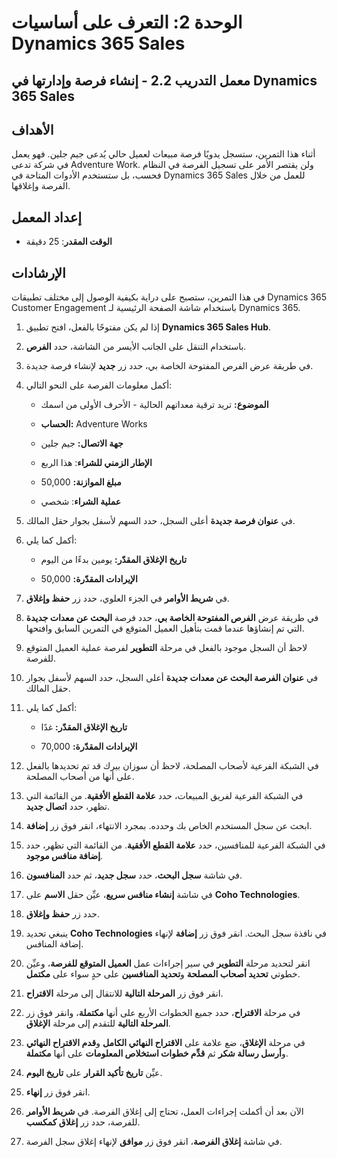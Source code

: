 ﻿---
lab:
    title: 'المعمل 2.2: إنشاء فرصة وإدارتها في Dynamics 365 Sales'
    module: 'الوحدة 2: التعرف على أساسيات Dynamics 365 Sales'
---

الوحدة 2: التعرف على أساسيات Dynamics 365 Sales
========================

## معمل التدريب 2.2 - إنشاء فرصة وإدارتها في Dynamics 365 Sales 

## الأهداف

أثناء هذا التمرين، ستسجل يدويًا فرصة مبيعات لعميل حالي يُدعى جيم جلين. فهو يعمل في شركة تدعى Adventure Work. ولن يقتصر الأمر على تسجيل الفرصة في النظام فحسب، بل ستستخدم الأدوات المتاحة في Dynamics 365 Sales للعمل من خلال الفرصة وإغلاقها.


## إعداد المعمل

  - **الوقت المقدر**: 25 دقيقة

## الإرشادات

في هذا التمرين، ستصبح على دراية بكيفية الوصول إلى مختلف تطبيقات Dynamics 365 Customer Engagement باستخدام شاشة الصفحة الرئيسية لـ Dynamics 365. 

1. إذا لم يكن مفتوحًا بالفعل، افتح تطبيق **Dynamics 365 Sales Hub**. 

2. باستخدام التنقل على الجانب الأيسر من الشاشة، حدد **الفرص**. 

3. في طريقة عرض الفرص المفتوحة الخاصة بي، حدد زر **جديد** لإنشاء فرصة جديدة.

4. أكمل معلومات الفرصة على النحو التالي:

	- **الموضوع:** تريد ترقية معداتهم الحالية - الأحرف الأولى من اسمك

	- **الحساب:** Adventure Works

	- **جهة الاتصال:** جيم جلين

	- **الإطار الزمني للشراء**: هذا الربع

	- **مبلغ الموازنة:** 50,000

	- **عملية الشراء**: شخصي

5. في **عنوان فرصة جديدة** أعلى السجل، حدد السهم لأسفل بجوار حقل المالك. 

6. أكمل كما يلي:

	- **تاريخ الإغلاق المقدّر:** يومين بدءًا من اليوم

	- **الإيرادات المقدّرة:** 50,000

7. في **شريط الأوامر** في الجزء العلوي، حدد زر **حفظ وإغلاق**. 

8. في طريقة عرض **الفرص المفتوحة الخاصة بي**، حدد فرصة **البحث عن معدات جديدة** التي تم إنشاؤها عندما قمت بتأهيل العميل المتوقع في التمرين السابق وافتحها. 

9. لاحظ أن السجل موجود بالفعل في مرحلة **التطوير** لفرصة عملية العميل المتوقع للفرصة. 

10. في **عنوان الفرصة البحث عن معدات جديدة** أعلى السجل، حدد السهم لأسفل بجوار حقل المالك. 

11. أكمل كما يلي:

	- **تاريخ الإغلاق المقدّر:** غدًا

	- **الإيرادات المقدّرة:** 70,000

12. في الشبكة الفرعية لأصحاب المصلحة، لاحظ أن سوزان بيرك قد تم تحديدها بالفعل على أنها من أصحاب المصلحة. 

13. في الشبكة الفرعية لفريق المبيعات، حدد **علامة القطع الأفقية**. من القائمة التي تظهر، حدد **اتصال جديد**. 

14. ابحث عن سجل المستخدم الخاص بك وحدده. بمجرد الانتهاء، انقر فوق زر **إضافة**. 

15. في الشبكة الفرعية للمنافسين، حدد **علامة القطع الأفقية**. من القائمة التي تظهر، حدد **إضافة منافس موجود**. 

16. في شاشة **سجل البحث**، حدد **سجل جديد**، ثم حدد **المنافسون**.

17. في شاشة **إنشاء منافس سريع**، عيِّن حقل **الاسم** على **Coho Technologies**.

18. حدد زر **حفظ وإغلاق**.

19. ينبغي تحديد **Coho Technologies** في نافذة سجل البحث. انقر فوق زر **إضافة** لإنهاء إضافة المنافس. 

20. انقر لتحديد مرحلة **التطوير** في سير إجراءات عمل **العميل المتوقع للفرصة**، وعيِّن خطوتي **تحديد أصحاب المصلحة** و**تحديد المنافسين** على حدٍ سواء على **مكتمل**. 

21. انقر فوق زر **المرحلة التالية** للانتقال إلى مرحلة **الاقتراح**.

22. في مرحلة **الاقتراح**، حدد جميع الخطوات الأربع على أنها **مكتملة**، وانقر فوق زر **المرحلة التالية** للتقدم إلى مرحلة **الإغلاق**. 

23. في مرحلة **الإغلاق**، ضع علامة على **الاقتراح النهائي الكامل** و**قدم الاقتراح النهائي** و**أرسل رسالة شكر** ثم **قدِّم خطوات استخلاص المعلومات** على أنها **مكتملة**. 

24. عيِّن **تاريخ تأكيد القرار** على **تاريخ اليوم**. 

25. انقر فوق زر **إنهاء**. 

26. الآن بعد أن أكملت إجراءات العمل، تحتاج إلى إغلاق الفرصة. في **شريط الأوامر** للفرصة، حدد زر **إغلاق كمكسب**. 

27. في شاشة **إغلاق الفرصة**، انقر فوق زر **موافق** لإنهاء إغلاق سجل الفرصة. 
